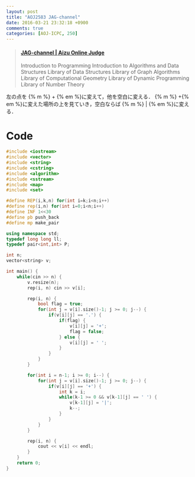 ```yaml
---
layout: post
title: "AOJ2583 JAG-channel"
date: 2016-03-21 23:32:18 +0900
comments: true
categories: [AOJ-ICPC, 250]
---
```


<blockquote class="embedly-card" data-card-key="39deea93f79745829254c0652225a544" data-card-controls="0" data-card-type="article" data-card-branding="0"><h4><a href="http://judge.u-aizu.ac.jp/onlinejudge/description.jsp?id=2583">JAG-channel | Aizu Online Judge</a></h4><p>Introduction to Programming Introduction to Algorithms and Data Structures Library of Data Structures Library of Graph Algorithms Library of Computational Geometry Library of Dynamic Programming Library of Number Theory</p></blockquote>
<script async src="//cdn.embedly.com/widgets/platform.js" charset="UTF-8"></script>

<!-- more -->

左の点を {% m %} + {% em %}に変えて，他を空白に変える． {% m %} +{% em %}に変えた場所の上を見ていき，空白ならば {% m %} | {% em %}に変える．

# Code

```cpp
#include <iostream>
#include <vector>
#include <string>
#include <cstring>
#include <algorithm>
#include <sstream>
#include <map>
#include <set>

#define REP(i,k,n) for(int i=k;i<n;i++)
#define rep(i,n) for(int i=0;i<n;i++)
#define INF 1<<30
#define pb push_back
#define mp make_pair

using namespace std;
typedef long long ll;
typedef pair<int,int> P;

int n;
vector<string> v;

int main() {
	while(cin >> n) {
		v.resize(n);
		rep(i, n) cin >> v[i];

		rep(i, n) {
			bool flag = true;
			for(int j = v[i].size()-1; j >= 0; j--) {
				if(v[i][j] == '.') {
					if(flag) {
						v[i][j] = '+';
						flag = false;
					} else {
						v[i][j] = ' ';
					}
				}
			}
		}

		for(int i = n-1; i >= 0; i--) {
			for(int j = v[i].size()-1; j >= 0; j--) {
				if(v[i][j] == '+') {
					int k = i;
					while(k-1 >= 0 && v[k-1][j] == ' ') {
						v[k-1][j] = '|';
						k--;
					}
				}
			}
		}

		rep(i, n) {
			cout << v[i] << endl;
		}
	}
	return 0;
}
```

